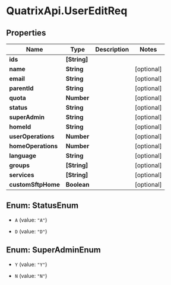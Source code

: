 # QuatrixApi.UserEditReq

## Properties
Name | Type | Description | Notes
------------ | ------------- | ------------- | -------------
**ids** | **[String]** |  | 
**name** | **String** |  | [optional] 
**email** | **String** |  | [optional] 
**parentId** | **String** |  | [optional] 
**quota** | **Number** |  | [optional] 
**status** | **String** |  | [optional] 
**superAdmin** | **String** |  | [optional] 
**homeId** | **String** |  | [optional] 
**userOperations** | **Number** |  | [optional] 
**homeOperations** | **Number** |  | [optional] 
**language** | **String** |  | [optional] 
**groups** | **[String]** |  | [optional] 
**services** | **[String]** |  | [optional] 
**customSftpHome** | **Boolean** |  | [optional] 


<a name="StatusEnum"></a>
## Enum: StatusEnum


* `A` (value: `"A"`)

* `D` (value: `"D"`)




<a name="SuperAdminEnum"></a>
## Enum: SuperAdminEnum


* `Y` (value: `"Y"`)

* `N` (value: `"N"`)




